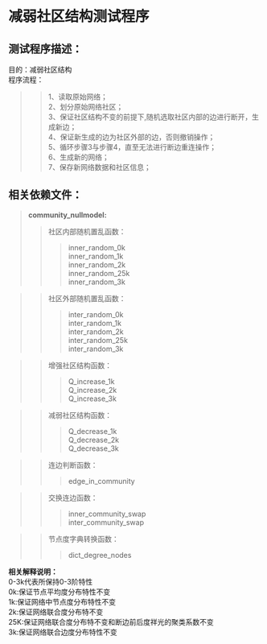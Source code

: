 # **减弱社区结构测试程序**  
## 测试程序描述：  
目的：减弱社区结构  
程序流程： 
>> 1、读取原始网络；  
>> 2、划分原始网络社区；    
>> 3、保证社区结构不变的前提下,随机选取社区内部的边进行断开，生成新边；   
>> 4、保证新生成的边为社区外部的边，否则撤销操作；  
>> 5、循环步骤3与步骤4，直至无法进行断边重连操作；  
>> 6、生成新的网络；   
>> 7、保存新网络数据和社区信息；  
## 相关依赖文件： 
>**community_nullmodel:**
>>社区内部随机置乱函数：  
>>>inner_random_0k  
>>>inner_random_1k  
>>>inner_random_2k  
>>>inner_random_25k  
>>>inner_random_3k  

>>社区外部随机置乱函数：  
>>>inter_random_0k  
>>>inter_random_1k  
>>>inter_random_2k  
>>>inter_random_25k  
>>>inter_random_3k  

>>增强社区结构函数：  
>>>Q_increase_1k  
>>>Q_increase_2k  
>>>Q_increase_3k  

>>减弱社区结构函数：  
>>>Q_decrease_1k  
>>>Q_decrease_2k  
>>>Q_decrease_3k  

>>连边判断函数：  
>>>edge_in_community   

>>交换连边函数：  
>>>inner_community_swap    
>>>inter_community_swap  

>>节点度字典转换函数：  
>>>dict_degree_nodes  

**相关解释说明：**  
0-3k代表所保持0-3阶特性  
0k:保证节点平均度分布特性不变  
1k:保证网络中节点度分布特性不变  
2k:保证网络联合度分布特不变    
25K:保证网络联合度分布特不变和断边前后度祥光的聚类系数不变  
3k:保证网络联合边度分布特性不变  
